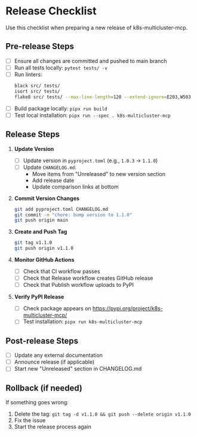 # Release Checklist

Use this checklist when preparing a new release of k8s-multicluster-mcp.

## Pre-release Steps

- [ ] Ensure all changes are committed and pushed to main branch
- [ ] Run all tests locally: `pytest tests/ -v`
- [ ] Run linters:
  ```bash
  black src/ tests/
  isort src/ tests/
  flake8 src/ tests/ --max-line-length=120 --extend-ignore=E203,W503
  ```
- [ ] Build package locally: `pipx run build`
- [ ] Test local installation: `pipx run --spec . k8s-multicluster-mcp`

## Release Steps

1. **Update Version**
   - [ ] Update version in `pyproject.toml` (e.g., `1.0.3` → `1.1.0`)
   - [ ] Update `CHANGELOG.md`:
     - Move items from "Unreleased" to new version section
     - Add release date
     - Update comparison links at bottom

2. **Commit Version Changes**
   ```bash
   git add pyproject.toml CHANGELOG.md
   git commit -m "chore: bump version to 1.1.0"
   git push origin main
   ```

3. **Create and Push Tag**
   ```bash
   git tag v1.1.0
   git push origin v1.1.0
   ```

4. **Monitor GitHub Actions**
   - [ ] Check that CI workflow passes
   - [ ] Check that Release workflow creates GitHub release
   - [ ] Check that Publish workflow uploads to PyPI

5. **Verify PyPI Release**
   - [ ] Check package appears on https://pypi.org/project/k8s-multicluster-mcp/
   - [ ] Test installation: `pipx run k8s-multicluster-mcp`

## Post-release Steps

- [ ] Update any external documentation
- [ ] Announce release (if applicable)
- [ ] Start new "Unreleased" section in CHANGELOG.md

## Rollback (if needed)

If something goes wrong:
1. Delete the tag: `git tag -d v1.1.0 && git push --delete origin v1.1.0`
2. Fix the issue
3. Start the release process again 